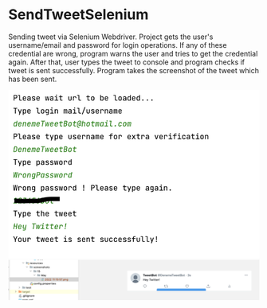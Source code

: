 # SendTweetSelenium
Sending tweet via Selenium Webdriver. Project gets the user's username/email and password for login operations. If any of these credential are wrong, program warns the user and tries to get the credential again.
After that, user types the tweet to console and program checks if tweet is sent successfully. Program takes the screenshot of the tweet which has been sent.

![](images/console.png)
![](images/screenshot.png)


